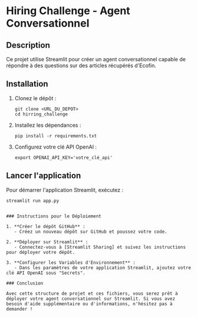 # Hiring Challenge - Agent Conversationnel

## Description
Ce projet utilise Streamlit pour créer un agent conversationnel capable de répondre à des questions sur des articles récupérés d'Ecofin. 

## Installation

1. Clonez le dépôt :
   ```
   git clone <URL_DU_DEPOT>
   cd hirring_challenge
   ```

2. Installez les dépendances :
   ```
   pip install -r requirements.txt
   ```

3. Configurez votre clé API OpenAI :
   ```
   export OPENAI_API_KEY='votre_clé_api'
   ```

## Lancer l'application
Pour démarrer l'application Streamlit, exécutez :
```
streamlit run app.py
```
```

### Instructions pour le Déploiement

1. **Créer le dépôt GitHub** :
   - Créez un nouveau dépôt sur GitHub et poussez votre code.

2. **Déployer sur Streamlit** :
   - Connectez-vous à [Streamlit Sharing] et suivez les instructions pour déployer votre dépôt.

3. **Configurer les Variables d'Environnement** :
   - Dans les paramètres de votre application Streamlit, ajoutez votre clé API OpenAI sous "Secrets".

### Conclusion

Avec cette structure de projet et ces fichiers, vous serez prêt à déployer votre agent conversationnel sur Streamlit. Si vous avez besoin d'aide supplémentaire ou d'informations, n'hésitez pas à demander !
